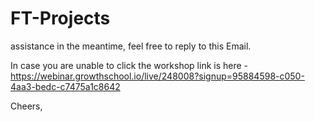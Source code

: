 # FT-Projects

assistance in the meantime, feel free to reply to this Email.


In case you are unable to click the workshop link is here - https://webinar.growthschool.io/live/248008?signup=95884598-c050-4aa3-bedc-c7475a1c8642

 

Cheers,
